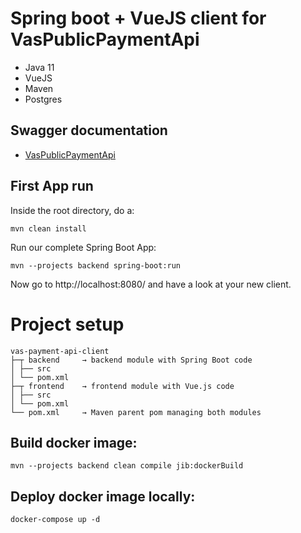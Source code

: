# Spring boot + VueJS client for VasPublicPaymentApi

* Java 11
* VueJS
* Maven
* Postgres

## Swagger documentation
* [VasPublicPaymentApi](https://stage-evc.payex.com/payment-api/swagger-ui.html)


## First App run

Inside the root directory, do a: 

```
mvn clean install
```

Run our complete Spring Boot App:

```
mvn --projects backend spring-boot:run
```

Now go to http://localhost:8080/ and have a look at your new client.


# Project setup

```
vas-payment-api-client
├─┬ backend     → backend module with Spring Boot code
│ ├── src
│ └── pom.xml
├─┬ frontend    → frontend module with Vue.js code
│ ├── src
│ └── pom.xml
└── pom.xml     → Maven parent pom managing both modules
```


## Build docker image:
    
    mvn --projects backend clean compile jib:dockerBuild
    
## Deploy docker image locally:
    
    docker-compose up -d    
